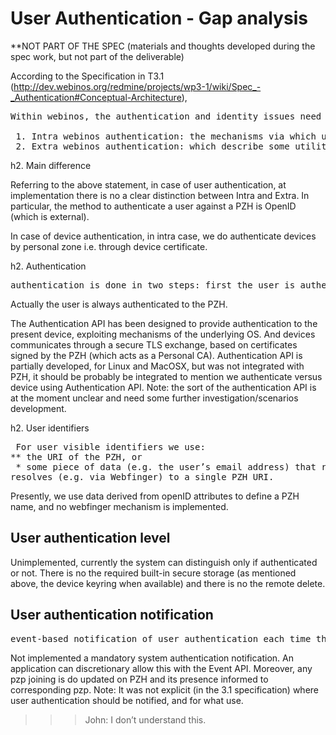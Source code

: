 User Authentication - Gap analysis
==================================

**NOT PART OF THE SPEC (materials and thoughts developed during the spec work, but not part of the deliverable)

According to the Specification in T3.1 (http://dev.webinos.org/redmine/projects/wp3-1/wiki/Spec_-_Authentication#Conceptual-Architecture),
<pre>
Within webinos, the authentication and identity issues need to be addressed at two distinct levels.

 1. Intra webinos authentication: the mechanisms via which users and devices are authenticated by the personal zone
 2. Extra webinos authentication: which describe some utility capability, where the personal zone hub can assist in the authentication against multiple external web applications and services, which are not necessarily webinos based.
</pre>

h2. Main difference

Referring to the above statement, in case of user authentication, at implementation there is no a clear distinction between Intra and Extra. In particular, the method to authenticate a user against a PZH is OpenID (which is external).

In case of device authentication, in intra case, we do authenticate devices by personal zone i.e. through device certificate.

h2. Authentication

<pre>
authentication is done in two steps: first the user is authenticated to at least one of his devices. Second the device communicates on behalf of the user identifying itself with its public key and its certificate.
</pre>

Actually the user is always authenticated to the PZH.

The Authentication API has been designed to provide authentication to the present device, exploiting mechanisms of the underlying OS. And devices communicates through a secure TLS exchange, based on certificates signed by the PZH (which acts as a Personal CA).
Authentication API is partially developed, for Linux and MacOSX, but was not integrated with PZH, it should be probably be integrated to mention we authenticate versus device using Authentication API.
Note: the sort of the authentication API is at the moment unclear and need some further investigation/scenarios development.

h2. User identifiers

<pre>
 For user visible identifiers we use:
** the URI of the PZH, or
 * some piece of data (e.g. the user’s email address) that reliably
resolves (e.g. via Webfinger) to a single PZH URI.
</pre>

Presently, we use data derived from openID attributes to define a PZH name, and no webfinger mechanism is implemented.

User authentication level
-------------------------

Unimplemented, currently the system can distinguish only if authenticated or not.
There is no the required built-in secure storage (as mentioned above, the device keyring when available) and there is no the remote delete.

User authentication notification
--------------------------------

<pre>
event-based notification of user authentication each time the user authenticates without request by the PZP
</pre>

Not implemented a mandatory system authentication notification. An application can discretionary allow this with the Event API. Moreover, any pzp joining is do updated on PZH and its presence informed to corresponding pzp.
Note: It was not explicit (in the 3.1 specification) where user authentication should be notified, and for what use.

>>> John: I don’t understand this.

